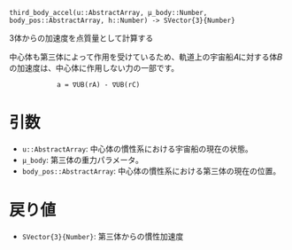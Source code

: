 ```
third_body_accel(u::AbstractArray, μ_body::Number, body_pos::AbstractArray, h::Number) -> SVector{3}{Number}
```

3体からの加速度を点質量として計算する

中心体も第三体によって作用を受けているため、軌道上の宇宙船𝐴に対する体𝐵の加速度は、中心体に作用しない力の一部です。

```
            a = ∇UB(rA) - ∇UB(rC)
```

# 引数

  * `u::AbstractArray`: 中心体の慣性系における宇宙船の現在の状態。
  * `μ_body`: 第三体の重力パラメータ。
  * `body_pos::AbstractArray`: 中心体の慣性系における第三体の現在の位置。

# 戻り値

  * `SVector{3}{Number}`: 第三体からの慣性加速度

```
